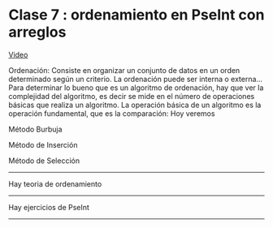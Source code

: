 # Clase 7 : ordenamiento en PseInt con arreglos

[Video](https://www.youtube.com/watch?v=JYBRGg-6j3s)

Ordenación: Consiste en organizar un conjunto de datos en un orden determinado según un criterio. La ordenación puede ser interna o externa... Para determinar lo bueno que es un algoritmo de ordenación, hay que ver la complejidad del algoritmo, es decir se mide en el número de operaciones básicas que realiza un algoritmo. La operación básica de un algoritmo es la operación fundamental, que es la comparación: Hoy veremos 

 Método Burbuja 

Método de Inserción 

Método de Selección

---

Hay teoria de ordenamiento

---

Hay ejercicios de PseInt

---